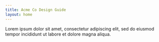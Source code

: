 ```yaml
---
title: Acme Co Design Guide
layout: home
---
```


Lorem ipsum dolor sit amet, consectetur adipiscing elit, sed do eiusmod tempor incididunt ut labore et dolore magna aliqua.